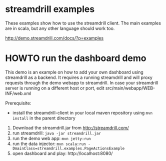 streamdrill examples
====================

These examples show how to use the streamdrill client. The main examples are in scala, but any other language should
work too.

http://demo.streamdrill.com/docs/?p=examples

HOWTO run the dashboard demo
============================

This demo is an example on how to add your own dashboard using streamdrill as a backend.
It requires a running streamdrill and will proxy requests through the demo webapp to streamdrill.
In case your streamdrill server is running on a different host or port, edit src/main/webapp/WEB-INF/web.xml

Prerequisite:

* install the streamdrill-client in your local maven repository using `mvn install` in the parent directory

1. Download the streamdrill.jar from http://streamdrill.com/
2. run streamdrill: `java -jar streamdrill.jar`
3. run the demo web app: `mvn jetty:run`
4. run the data injector: `mvn scala:run -DmainClass=streamdrill.examples.PageActionsExample`
5. open dashboard and play: http://localhost:8080/
